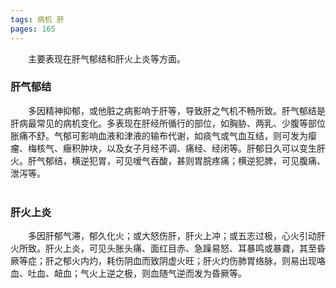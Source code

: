 ```yaml
---
tags: 病机 肝
pages: 165
---
```

&emsp;&emsp;主要表现在肝气郁结和肝火上炎等方面。

### 肝气郁结
&emsp;&emsp;多因精神抑郁，或他脏之病影响于肝等，导致肝之气机不畅所致。肝气郁结是肝病最常见的病机变化。多表现在肝经所循行的部位，如胸胁、两乳、少腹等部位胀痛不舒。气郁可影响血液和津液的输布代谢，如痰气或气血互结，则可发为瘿瘤、梅核气、癥积肿块，以及女子月经不调、痛经、经闭等。肝郁日久可以变生肝火。肝气郁结，横逆犯胃，可见嗳气吞酸，甚则胃脘疼痛；横逆犯脾，可见腹痛、泄泻等。<br></br>

### 肝火上炎
&emsp;&emsp;多因肝郁气滞，郁久化火；或大怒伤肝，肝火上冲；或五志过极，心火引动肝火所致。肝火上炎，可见头胀头痛、面红目赤、急躁易怒、耳暴鸣或暴聋，其至昏厥等症；肝之郁火内灼，耗伤阴血而致阴虚火旺；肝火灼伤肺胃络脉，则易出现咯血、吐血、衄血；气火上逆之极，则血随气逆而发为昏厥等。